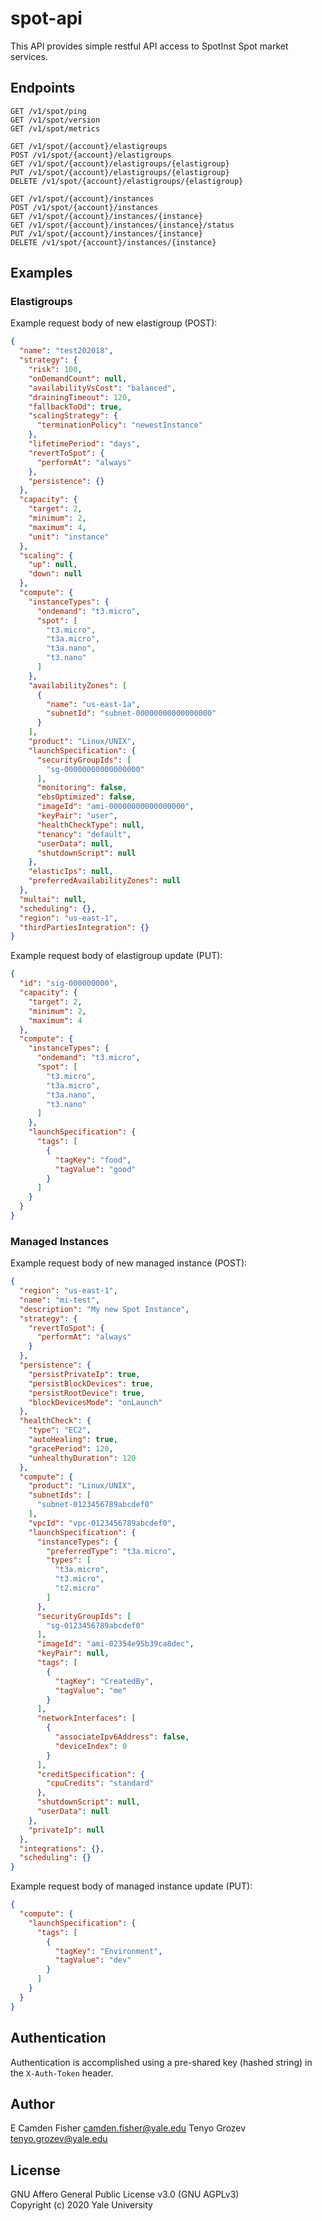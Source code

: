 # spot-api

This API provides simple restful API access to SpotInst Spot market services.

## Endpoints

```
GET /v1/spot/ping
GET /v1/spot/version
GET /v1/spot/metrics

GET /v1/spot/{account}/elastigroups
POST /v1/spot/{account}/elastigroups
GET /v1/spot/{account}/elastigroups/{elastigroup}
PUT /v1/spot/{account}/elastigroups/{elastigroup}
DELETE /v1/spot/{account}/elastigroups/{elastigroup}

GET /v1/spot/{account}/instances
POST /v1/spot/{account}/instances
GET /v1/spot/{account}/instances/{instance}
GET /v1/spot/{account}/instances/{instance}/status
PUT /v1/spot/{account}/instances/{instance}
DELETE /v1/spot/{account}/instances/{instance}
```

## Examples

### Elastigroups

Example request body of new elastigroup (POST):

```json
{
  "name": "test202018",
  "strategy": {
    "risk": 100,
    "onDemandCount": null,
    "availabilityVsCost": "balanced",
    "drainingTimeout": 120,
    "fallbackToOd": true,
    "scalingStrategy": {
      "terminationPolicy": "newestInstance"
    },
    "lifetimePeriod": "days",
    "revertToSpot": {
      "performAt": "always"
    },
    "persistence": {}
  },
  "capacity": {
    "target": 2,
    "minimum": 2,
    "maximum": 4,
    "unit": "instance"
  },
  "scaling": {
    "up": null,
    "down": null
  },
  "compute": {
    "instanceTypes": {
      "ondemand": "t3.micro",
      "spot": [
	    "t3.micro",
	    "t3a.micro",
	    "t3a.nano",
	    "t3.nano"
      ]
    },
    "availabilityZones": [
      {
        "name": "us-east-1a",
        "subnetId": "subnet-00000000000000000"
      }
    ],
    "product": "Linux/UNIX",
    "launchSpecification": {
      "securityGroupIds": [
        "sg-00000000000000000"
      ],
      "monitoring": false,
      "ebsOptimized": false,
      "imageId": "ami-00000000000000000",
      "keyPair": "user",
      "healthCheckType": null,
      "tenancy": "default",
      "userData": null,
      "shutdownScript": null
    },
    "elasticIps": null,
    "preferredAvailabilityZones": null
  },
  "multai": null,
  "scheduling": {},
  "region": "us-east-1",
  "thirdPartiesIntegration": {}
}
```

Example request body of elastigroup update (PUT):

```json
{
  "id": "sig-000000000",
  "capacity": {
    "target": 2,
    "minimum": 2,
    "maximum": 4
  },
  "compute": {
    "instanceTypes": {
      "ondemand": "t3.micro",
      "spot": [
  	    "t3.micro",
        "t3a.micro",
        "t3a.nano",
        "t3.nano"
      ]
    },
    "launchSpecification": {
      "tags": [
        { 
          "tagKey": "food",
          "tagValue": "good"
        }
      ]
    }
  }
}
```

### Managed Instances

Example request body of new managed instance (POST):

```json
{
  "region": "us-east-1",
  "name": "mi-test",
  "description": "My new Spot Instance",
  "strategy": {
    "revertToSpot": {
      "performAt": "always"
    }
  },
  "persistence": {
    "persistPrivateIp": true,
    "persistBlockDevices": true,
    "persistRootDevice": true,
    "blockDevicesMode": "onLaunch"
  },
  "healthCheck": {
    "type": "EC2",
    "autoHealing": true,
    "gracePeriod": 120,
    "unhealthyDuration": 120
  },
  "compute": {
    "product": "Linux/UNIX",
    "subnetIds": [
      "subnet-0123456789abcdef0"
    ],
    "vpcId": "vpc-0123456789abcdef0",
    "launchSpecification": {
      "instanceTypes": {
        "preferredType": "t3a.micro",
        "types": [
          "t3a.micro",
          "t3.micro",
          "t2.micro"
        ]
      },
      "securityGroupIds": [
        "sg-0123456789abcdef0"
      ],
      "imageId": "ami-02354e95b39ca8dec",
      "keyPair": null,
      "tags": [
        {
          "tagKey": "CreatedBy",
          "tagValue": "me"
        }
      ],
      "networkInterfaces": [
        {
          "associateIpv6Address": false,
          "deviceIndex": 0
        }
      ],
      "creditSpecification": {
        "cpuCredits": "standard"
      },
      "shutdownScript": null,
      "userData": null
    },
    "privateIp": null
  },
  "integrations": {},
  "scheduling": {}
}
```

Example request body of managed instance update (PUT):

```json
{
  "compute": {
    "launchSpecification": {
      "tags": [
        {
          "tagKey": "Environment",
          "tagValue": "dev"
        }
      ]
    }
  }
}
```

## Authentication

Authentication is accomplished using a pre-shared key (hashed string) in the `X-Auth-Token` header.

## Author

E Camden Fisher <camden.fisher@yale.edu>
Tenyo Grozev <tenyo.grozev@yale.edu>

## License

GNU Affero General Public License v3.0 (GNU AGPLv3)  
Copyright (c) 2020 Yale University

